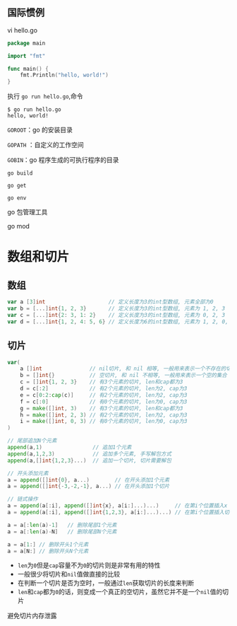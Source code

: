 



## 国际惯例



vi hello.go

```go
package main

import "fmt"

func main() {
    fmt.Println("hello, world!")
}
```

执行 `go run hello.go`,命令

```shell
$ go run hello.go 
hello, world!
```



`GOROOT`：go 的安装目录

`GOPATH` ：自定义的工作空间

`GOBIN`：go 程序生成的可执行程序的目录





`go build`

`go get`

`go env`



go 包管理工具



go mod 



# 数组和切片

## 数组

```go
var a [3]int                    // 定义长度为3的int型数组, 元素全部为0
var b = [...]int{1, 2, 3}       // 定义长度为3的int型数组, 元素为 1, 2, 3
var c = [...]int{2: 3, 1: 2}    // 定义长度为3的int型数组, 元素为 0, 2, 3
var d = [...]int{1, 2, 4: 5, 6} // 定义长度为6的int型数组, 元素为 1, 2, 0, 0, 5, 6
```



## 切片

```go
var(
    a []int               // nil切片, 和 nil 相等, 一般用来表示一个不存在的切片
    b = []int{}           // 空切片, 和 nil 不相等, 一般用来表示一个空的集合
    c = []int{1, 2, 3}    // 有3个元素的切片, len和cap都为3
    d = c[:2]             // 有2个元素的切片, len为2, cap为3
    e = c[0:2:cap(c)]     // 有2个元素的切片, len为2, cap为3
    f = c[:0]             // 有0个元素的切片, len为0, cap为3
    g = make([]int, 3)    // 有3个元素的切片, len和cap都为3
    h = make([]int, 2, 3) // 有2个元素的切片, len为2, cap为3
    i = make([]int, 0, 3) // 有0个元素的切片, len为0, cap为3
)   

// 尾部追加N个元素
append(a,1)				   // 追加1个元素
append(a,1,2,3)			   // 追加多个元素, 手写解包方式
append(a,[]int{1,2,3}...)  // 追加一个切片, 切片需要解包

// 开头添加元素
a = append([]int{0}, a...)        // 在开头添加1个元素
a = append([]int{-3,-2,-1}, a...) // 在开头添加1个切片

// 链式操作
a = append(a[:i], append([]int{x}, a[i:]...)...)     // 在第i个位置插入x
a = append(a[:i], append([]int{1,2,3}, a[i:]...)...) // 在第i个位置插入切片

a = a[:len(a)-1]   // 删除尾部1个元素
a = a[:len(a)-N]   // 删除尾部N个元素

a = a[1:] // 删除开头1个元素
a = a[N:] // 删除开头N个元素
```





- `len`为`0`但是`cap`容量不为`0`的切片则是非常有用的特性
- 一般很少将切片和`nil`值做直接的比较
- 在判断一个切片是否为空时，一般通过`len`获取切片的长度来判断
- `len`和`cap`都为`0`的话，则变成一个真正的空切片，虽然它并不是一个`nil`值的切片

避免切片内存泄露

